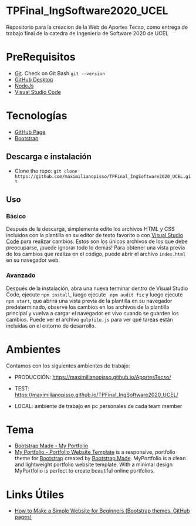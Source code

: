 # TPFinal_IngSoftware2020_UCEL
Repositorio para la creacion de la Web de Aportes Tecso, como entrega de trabajo final de la catedra de Ingenieria de Software 2020 de UCEL 

# PreRequisitos
* [Git](https://docs.github.com/en/free-pro-team@latest/github/getting-started-with-github/set-up-git#setting-up-git). Check on Git Bash `git --version`
* [GitHub Desktop](https://desktop.github.com/)
* [NodeJs](https://nodejs.org/en/download/)
* [Visual Studio Code](https://code.visualstudio.com/)

# Tecnologías
* [GitHub Page](https://pages.github.com/)
* [Bootstrap](https://getbootstrap.com/)


## Descarga e instalación

* Clone the repo: `git clone https://github.com/maximilianopisso/TPFinal_IngSoftware2020_UCEL.git`


## Uso

### Básico

Después de la descarga, simplemente edite los archivos HTML y CSS incluidos con la plantilla en su editor de texto favorito o con [Visual Studio Code](https://code.visualstudio.com/) para realizar cambios. Estos son los únicos archivos de los que debe preocuparse, ¡puede ignorar todo lo demás! Para obtener una vista previa de los cambios que realiza en el código, puede abrir el archivo `index.html` 
en su navegador web.

### Avanzado
Después de la instalación, abra una nueva terminar dentro de Visual Studio Code, ejecute `npm install`, luego ejecute ` npm audit fix` y luego ejecute ` npm start`, que abrirá una vista previa de la plantilla en su navegador predeterminado, observe los cambios en los archivos de la plantilla principal y vuelva a cargar el navegador en vivo cuando se guarden los cambios. Puede ver el archivo `gulpfile.js` para ver qué tareas están incluidas en el entorno de desarrollo.

# Ambientes

Contamos con los siguientes ambientes de trabajo:

* PRODUCCIÓN: https://maximilianopisso.github.io/AportesTecso/

* TEST: https://maximilianopisso.github.io/TPFinal_IngSoftware2020_UCEL/

* LOCAL: ambiente de trabajo en pc personales de cada team member

# Tema
* [Bootstrap Made - My Portfolio](https://bootstrapmade.com/myportfolio-bootstrap-portfolio-website-template/)
* [My Portfolio - Portfolio Website Template](https://bootstrapmade.com/myportfolio-bootstrap-portfolio-website-template/) is a responsive, portfolio theme for [Bootstrap](https://getbootstrap.com/) created by [Bootstrap Made](https://bootstrapmade.com/). MyPortfolio is a clean and lightweight portfolio website template. With a minimal design MyPortfolio is perfect to create beautiful online portfolios.

# Links Útiles
* [How to Make a Simple Website for Beginners (Bootstrap themes, GitHub pages)](https://www.youtube.com/watch?v=dKDMt04wZrk&feature=youtu.be&ab_channel=CassidyMorgan)

